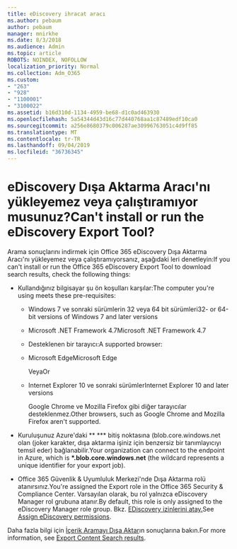 ```yaml
---
title: eDiscovery ihracat aracı
ms.author: pebaum
author: pebaum
manager: mnirkhe
ms.date: 8/3/2018
ms.audience: Admin
ms.topic: article
ROBOTS: NOINDEX, NOFOLLOW
localization_priority: Normal
ms.collection: Adm_O365
ms.custom:
- "263"
- "928"
- "1100001"
- "3100022"
ms.assetid: b16d310d-1134-4959-be68-d1c0ad463930
ms.openlocfilehash: 5a54344d43d16c77d440768aa1c87489edf10ca0
ms.sourcegitcommit: a256e8680379c006287ae30996763051c4d9ff85
ms.translationtype: MT
ms.contentlocale: tr-TR
ms.lasthandoff: 09/04/2019
ms.locfileid: "36736345"
---
```

# <a name="cant-install-or-run-the-ediscovery-export-tool"></a><span data-ttu-id="f3b5a-102">eDiscovery Dışa Aktarma Aracı'nı yükleyemez veya çalıştıramıyor musunuz?</span><span class="sxs-lookup"><span data-stu-id="f3b5a-102">Can't install or run the eDiscovery Export Tool?</span></span>

<span data-ttu-id="f3b5a-103">Arama sonuçlarını indirmek için Office 365 eDiscovery Dışa Aktarma Aracı'nı yükleyemez veya çalıştıramıyorsanız, aşağıdaki leri denetleyin:</span><span class="sxs-lookup"><span data-stu-id="f3b5a-103">If you can't install or run the Office 365 eDiscovery Export Tool to download search results, check the following things:</span></span>
  
- <span data-ttu-id="f3b5a-104">Kullandığınız bilgisayar şu ön koşulları karşılar:</span><span class="sxs-lookup"><span data-stu-id="f3b5a-104">The computer you're using meets these pre-requisites:</span></span>

  - <span data-ttu-id="f3b5a-105">Windows 7 ve sonraki sürümlerin 32 veya 64 bit sürümleri</span><span class="sxs-lookup"><span data-stu-id="f3b5a-105">32- or 64-bit versions of Windows 7 and later versions</span></span>

  - <span data-ttu-id="f3b5a-106">Microsoft .NET Framework 4.7</span><span class="sxs-lookup"><span data-stu-id="f3b5a-106">Microsoft .NET Framework 4.7</span></span>

  - <span data-ttu-id="f3b5a-107">Desteklenen bir tarayıcı:</span><span class="sxs-lookup"><span data-stu-id="f3b5a-107">A supported browser:</span></span>

  - <span data-ttu-id="f3b5a-108">Microsoft Edge</span><span class="sxs-lookup"><span data-stu-id="f3b5a-108">Microsoft Edge</span></span>

    <span data-ttu-id="f3b5a-109">Veya</span><span class="sxs-lookup"><span data-stu-id="f3b5a-109">Or</span></span>

  - <span data-ttu-id="f3b5a-110">Internet Explorer 10 ve sonraki sürümler</span><span class="sxs-lookup"><span data-stu-id="f3b5a-110">Internet Explorer 10 and later versions</span></span>

    <span data-ttu-id="f3b5a-111">Google Chrome ve Mozilla Firefox gibi diğer tarayıcılar desteklenmez.</span><span class="sxs-lookup"><span data-stu-id="f3b5a-111">Other browsers, such as Google Chrome and Mozilla Firefox aren't supported.</span></span>

- <span data-ttu-id="f3b5a-112">Kuruluşunuz Azure'daki \*\* \*\*\* bitiş noktasına (blob.core.windows.net olan (joker karakter, dışa aktarma işiniz için benzersiz bir tanımlayıcıyı temsil eder) bağlanabilir.</span><span class="sxs-lookup"><span data-stu-id="f3b5a-112">Your organization can connect to the endpoint in Azure, which is **\*.blob.core.windows.net** (the wildcard represents a unique identifier for your export job).</span></span>

- <span data-ttu-id="f3b5a-113">Office 365 Güvenlik &amp; Uyumluluk Merkezi'nde Dışa Aktarma rolü atanırsınız.</span><span class="sxs-lookup"><span data-stu-id="f3b5a-113">You're assigned the Export role in the Office 365 Security &amp; Compliance Center.</span></span> <span data-ttu-id="f3b5a-114">Varsayılan olarak, bu rol yalnızca eDiscovery Manager rol grubuna atanır.</span><span class="sxs-lookup"><span data-stu-id="f3b5a-114">By default, this role is only assigned to the eDiscovery Manager role group.</span></span> <span data-ttu-id="f3b5a-115">Bkz. [EDiscovery izinlerini atay.](https://docs.microsoft.com/office365/securitycompliance/assign-ediscovery-permissions)</span><span class="sxs-lookup"><span data-stu-id="f3b5a-115">See [Assign eDiscovery permissions](https://docs.microsoft.com/office365/securitycompliance/assign-ediscovery-permissions).</span></span>

<span data-ttu-id="f3b5a-116">Daha fazla bilgi için [İçerik Aramayı Dışa Aktar](https://docs.microsoft.com/office365/securitycompliance/export-search-results)ın sonuçlarına bakın.</span><span class="sxs-lookup"><span data-stu-id="f3b5a-116">For more information, see [Export Content Search results](https://docs.microsoft.com/office365/securitycompliance/export-search-results).</span></span>
  